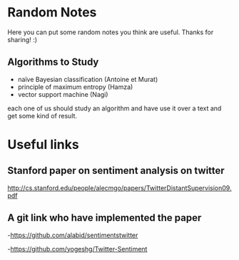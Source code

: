 # Random Notes
Here you can put some random notes you think are useful.
Thanks for sharing! :)


## Algorithms to Study
* naïve Bayesian classification (Antoine et Murat)
* principle of maximum entropy (Hamza)
* vector support machine (Nagi)

each one of us should study an algorithm and have use it over a text 
and get some kind of result.
# Useful links
## Stanford paper on sentiment analysis on twitter
http://cs.stanford.edu/people/alecmgo/papers/TwitterDistantSupervision09.pdf
## A git link who have implemented the paper
-https://github.com/alabid/sentimentstwitter

-https://github.com/yogeshg/Twitter-Sentiment
